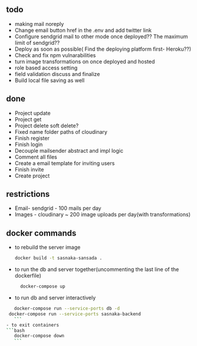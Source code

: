 ## todo
- making mail noreply
- Change email button href in the .env and add twitter link
- Configure sendgrid mail to other mode once deployed?? The maximum limit of sendgrid??
- Deploy as soon as possible( Find the deploying platform first- Heroku??)
- Check and fix npm vulnarabilities
- turn image transformations on once deployed and hosted
- role based access setting
- field validation discuss and finalize
- Build local file saving as well

## done
- Project update
- Project get
- Project delete soft delete?
- Fixed name folder paths of cloudinary
- Finish register
- Finish login
- Decouple mailsender abstract and impl logic
- Comment all files
- Create a email template for inviting users
- Finish invite
- Create project

## restrictions
- Email- sendgrid - 100 mails per day
- Images - cloudinary ~ 200 image uploads per day(with transformations)

## docker commands
- to rebuild the server image
	```bash
	docker build -t sasnaka-sansada .
	```
- to run the db and server together(uncommenting the last line of the dockerfile)
  ```bash
	docker-compose up
	```
- to run db and server interactively
 ```bash
	docker-compose run --service-ports db -d
  docker-compose run --service-ports sasnaka-backend
	```
- to exit containers
```bash
	docker-compose down
	```
